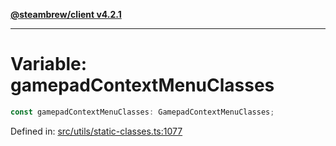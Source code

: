 [**@steambrew/client v4.2.1**](../README.md)

***

# Variable: gamepadContextMenuClasses

```ts
const gamepadContextMenuClasses: GamepadContextMenuClasses;
```

Defined in: [src/utils/static-classes.ts:1077](https://github.com/SteamClientHomebrew/SDK/blob/main/typescript-packages/client/src/utils/static-classes.ts#L1077)
